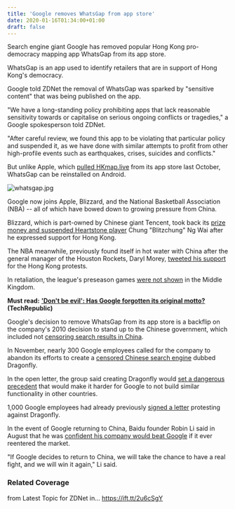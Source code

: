 ```yaml
---
title: 'Google removes WhatsGap from app store'
date: 2020-01-16T01:34:00+01:00
draft: false
---
```


Search engine giant Google has removed popular Hong Kong pro-democracy mapping app WhatsGap from its app store.

WhatsGap is an app used to identify retailers that are in support of Hong Kong's democracy.

Google told ZDNet the removal of WhatsGap was sparked by "sensitive content" that was being published on the app.

"We have a long-standing policy prohibiting apps that lack reasonable sensitivity towards or capitalise on serious ongoing conflicts or tragedies," a Google spokesperson told ZDNet.

"After careful review, we found this app to be violating that particular policy and suspended it, as we have done with similar attempts to profit from other high-profile events such as earthquakes, crises, suicides and conflicts."

But unlike Apple, which [pulled HKmap.live](https://www.zdnet.com/article/apple-pulls-hkmap-live-from-app-store/) from its app store last October, WhatsGap can be reinstalled on Android. 

![whatsgap.jpg](https://zdnet3.cbsistatic.com/hub/i/2020/01/15/4a302a65-903f-4897-bbfa-0a335ea25235/whatsgap.jpg)

Google now joins Apple, Blizzard, and the National Basketball Association (NBA) -- all of which have bowed down to growing pressure from China.

Blizzard, which is part-owned by Chinese giant Tencent, took back its [prize money and suspended Heartstone player](https://www.cnet.com/news/blizzard-pulls-blitzchung-from-hearthstone-esports-tournament-over-support-for-hong-kong-protests/) Chung "Blitzchung" Ng Wai after he expressed support for Hong Kong.

The NBA meanwhile, previously found itself in hot water with China after the general manager of the Houston Rockets, Daryl Morey, [tweeted his support](https://www.cbsnews.com/news/daryl-morey-china-tweet-economic-impact-nba-adam-silver-cctv-cancels-preseason-games-today-2019-10-08/) for the Hong Kong protests.

In retaliation, the league's preseason games [were not shown](https://www.cbsnews.com/news/daryl-morey-china-tweet-economic-impact-nba-adam-silver-cctv-cancels-preseason-games-today-2019-10-08/) in the Middle Kingdom.

**Must read:** [**'Don't be evil': Has Google forgotten its original motto?**](https://www.zdnet.com/article/dont-be-evil-has-google-forgotten-its-original-motto/) **(TechRepublic)**

Google's decision to remove WhatsGap from its app store is a backflip on the company's 2010 decision to stand up to the Chinese government, which included not [censoring search results in China](https://www.zdnet.com/article/google-nixes-china-search-site-sales-and-r-d-to-stay/).

In November, nearly 300 Google employees called for the company to abandon its efforts to create a [censored Chinese search engine](https://www.zdnet.com/article/pence-google-should-end-development-of-dragonfly/) dubbed Dragonfly.

In the open letter, the group said creating Dragonfly would [set a dangerous precedent](https://www.zdnet.com/article/employees-tell-google-not-to-be-complicit-in-chinese-oppression-and-human-rights-abuse/) that would make it harder for Google to not build similar functionality in other countries.

1,000 Google employees had already previously [signed a letter](https://www.nytimes.com/2018/08/16/technology/google-employees-protest-search-censored-china.html) protesting against Dragonfly.

In the event of Google returning to China, Baidu founder Robin Li said in August that he was [confident his company would beat Google](https://www.zdnet.com/article/baidu-founder-confident-to-beat-google-if-it-returns-to-china/) if it ever reentered the market.

"If Google decides to return to China, we will take the chance to have a real fight, and we will win it again," Li said.

### Related Coverage

  
  
from Latest Topic for ZDNet in... https://ift.tt/2u6cSgY
